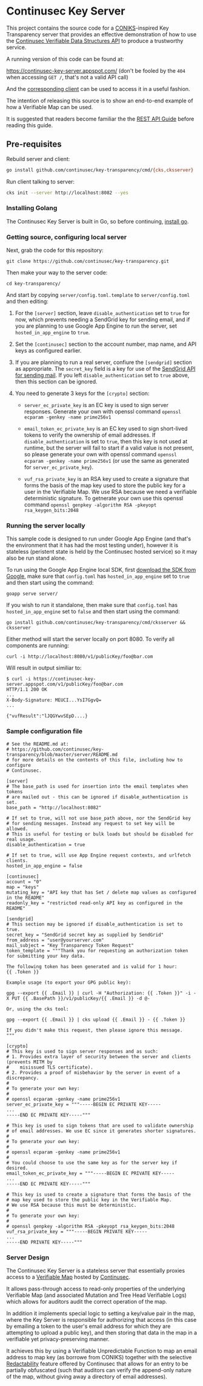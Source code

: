 # Continusec Key Server

This project contains the source code for a [CONIKS](https://www.usenix.org/system/files/conference/usenixsecurity15/sec15-paper-melara.pdf)-inspired Key Transparency server that provides an effective demonstration of how to use the [Continusec Verifiable Data Structures API](https://www.continusec.com/product/verifiable-data-structures) to produce a trustworthy service.

A running version of this code can be found at:

<https://continusec-key-server.appspot.com/> (don't be fooled by the `404` when accessing `GET /`, that's not a valid API call)

And the [corresponding client](Client-Guide.md) can be used to access it in a useful fashion.

The intention of releasing this source is to show an end-to-end example of how a Verifiable Map can be used.

It is suggested that readers become familiar the the [REST API Guide](REST-API.md) before reading this guide.

## Pre-requisites

Rebuild server and client:

```bash
go install github.com/continusec/key-transparency/cmd/{cks,cksserver}
```

Run client talking to server:

```bash
cks init --server http://localhost:8082 --yes
```


### Installing Golang

The Continusec Key Server is built in Go, so before continuing, [install go](https://golang.org/doc/install).

### Getting source, configuring local server

Next, grab the code for this repository:

    git clone https://github.com/continusec/key-transparency.git
    
Then make your way to the server code:

    cd key-transparency/

And start by copying `server/config.toml.template` to `server/config.toml` and then editing:

1. For the `[server]` section, leave `disable_authentication` set to `true` for now, which prevents needing a SendGrid key for sending email, and if you are planning to use Google App Engine to run the server, set `hosted_in_app_engine` to `true`.

2. Set the `[continusec]` section to the account number, map name, and API keys as configured earlier.

3. If you are planning to run a real server, confiure the `[sendgrid]` section as appropriate. The `secret_key` field is a key for use of the [SendGrid API for sending mail](https://sendgrid.com/free/). If you left `disable_authentication` set to `true` above, then this section can be ignored.

4. You need to generate 3 keys for the `[crypto]` section:
   - `server_ec_private_key` is an EC key is used to sign server responses. Generate your own with openssl command `openssl ecparam -genkey -name prime256v1`

   - `email_token_ec_private_key` is an EC key used to sign short-lived tokens to verify the ownership of email addresses. If `disable_authentication` is set to `true`, then this key is not used at runtime, but the server will fail to start if a valid value is not present, so please generate your own with openssl command `openssl ecparam -genkey -name prime256v1` (or use the same as generated for `server_ec_private_key`).
   
   - `vuf_rsa_private_key` is an RSA key used to create a signature that forms the basis of the map key used to store the public key for a user in the Verifiable Map. We use RSA because we need a verifiable deterministic signature. To getnerate your own use this openssl command `openssl genpkey -algorithm RSA -pkeyopt rsa_keygen_bits:2048`


### Running the server locally

This sample code is designed to run under Google App Engine (and that's the environment that it has had the most testing under), however it is stateless (peristent state is held by the Continusec hosted service) so it may also be run stand alone.

To run using the Google App Engine local SDK, first [download the SDK from Google](https://cloud.google.com/appengine/downloads#Google_App_Engine_SDK_for_Go), make sure that `config.toml` has `hosted_in_app_engine` set to `true` and then start using the command:

    goapp serve server/
    
If you wish to run it standalone, then make sure that `config.toml` has `hosted_in_app_engine` set to `false` and then start using the command:

    go install github.com/continusec/key-transparency/cmd/cksserver && cksserver

Either method will start the server locally on port 8080. To verify all components are running:

    curl -i http://localhost:8080/v1/publicKey/foo@bar.com
    
Will result in output similiar to:

    $ curl -i https://continusec-key-server.appspot.com/v1/publicKey/foo@bar.com
    HTTP/1.1 200 OK
    ...
    X-Body-Signature: MEUCI...YsI7GgvQ=
    ...
    
    {"vufResult":"lJQGYwvSEpD....}

### Sample configuration file
```
# See the README.md at:
# https://github.com/continusec/key-transparency/blob/master/server/README.md
# for more details on the contents of this file, including how to configure
# Continusec.

[server]
# The base_path is used for insertion into the email templates when tokens
# are mailed out - this can be ignored if disable_authentication is set.
base_path = "http://localhost:8082"

# If set to true, will not use base_path above, nor the SendGrid key
# for sending messages. Instead any request to set key will be allowed.
# This is useful for testing or bulk loads but should be disabled for real usage.
disable_authentication = true

# If set to true, will use App Engine request contexts, and urlfetch clients.
hosted_in_app_engine = false

[continusec]
account = "0"
map = "keys"
mutating_key = "API key that has Set / delete map values as configured in the README"
readonly_key = "restricted read-only API key as configured in the README"

[sendgrid]
# This section may be ignored if disable_authentication is set to true.
secret_key = "SendGrid secret key as supplied by SendGrid"
from_address = "user@yourserver.com"
mail_subject = "Key Transparency Token Request"
token_template = """Thank you for requesting an authorization token for submitting your key data.

The following token has been generated and is valid for 1 hour:
{{ .Token }}

Example usage (to export your GPG public key):

gpg --export {{ .Email }} | curl -H "Authorization: {{ .Token }}" -i -X PUT {{ .BasePath }}/v1/publicKey/{{ .Email }} -d @-

Or, using the cks tool:

gpg --export {{ .Email }} | cks upload {{ .Email }} - {{ .Token }}

If you didn't make this request, then please ignore this message.
"""

[crypto]
# This key is used to sign server responses and as such:
# 1. Provides extra layer of security between the server and clients (prevents MITM by
#    misissued TLS certificate).
# 2. Provides a proof of misbehavior by the server in event of a discrepancy.
#
# To generate your own key:
#
# openssl ecparam -genkey -name prime256v1
server_ec_private_key = """-----BEGIN EC PRIVATE KEY-----
...
-----END EC PRIVATE KEY-----"""

# This key is used to sign tokens that are used to validate ownership
# of email addresses. We use EC since it generates shorter signatures.
#
# To generate your own key:
#
# openssl ecparam -genkey -name prime256v1
#
# You could choose to use the same key as for the server key if desired.
email_token_ec_private_key = """-----BEGIN EC PRIVATE KEY-----
...
-----END EC PRIVATE KEY-----"""

# This key is used to create a signature that forms the basis of the
# map key used to store the public key in the Verifiable Map.
# We use RSA because this must be deterministic.
#
# To generate your own key:
#
# openssl genpkey -algorithm RSA -pkeyopt rsa_keygen_bits:2048
vuf_rsa_private_key = """-----BEGIN PRIVATE KEY-----
...
-----END PRIVATE KEY-----"""

```

### Server Design

The Continusec Key Server is a stateless server that essentially proxies access to a [Verifiable Map](https://www.continusec.com/product/verifiable-map) hosted by [Continusec](https://www.continusec.com/).

It allows pass-through access to read-only properties of the underlying Verifiable Map (and associated Mutation and Tree Head Verifiable Logs) which allows for auditors audit the correct operation of the map.

In addition it implements special logic to setting a key/value pair in the map, where the Key Server is responsible for authorizing that access (in this case by emailing a token to the user's email address for which they are attempting to upload a public key), and then storing that data in the map in a verifiable yet privacy-preserving manner.

It achieves this by using a Verifiable Unpredictable Function to map an email address to map key (as borrowe from CONIKS) together with the selective [Redactability](https://www.continusec.com/documentation/redactability) feature offered by Continusec that allows for an entry to be partially obfuscated (such that auditors can verify the append-only nature of the map, without giving away a directory of email addresses).
